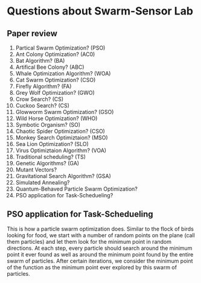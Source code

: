 # Questions about Swarm-Sensor Lab

## Paper review

1. Partical Swarm Optimization? (PSO)
2. Ant Colony Optimization? (AC0)
3. Bat Algorithm? (BA)
4. Artifical Bee Colony? (ABC)
5. Whale Optimization Algorithm? (WOA)
6. Cat Swarm Optimization? (CSO)
7. Firefly Algorithm? (FA)
8. Grey Wolf Optimization? (GWO)
9. Crow Search? (CS)
10. Cuckoo Search? (CS)
11. Glowworm Swarm Optimization? (GSO)
12. Wild Horse Optimization? (WHO)
13. Symbotic Organism? (SO)
14. Chaotic Spider Optimization? (CSO)
15. Monkey Search Optimiztaion? (MSO)
16. Sea Lion Optimization? (SLO)
17. Virus Optimiztaion Algorithm? (VOA)
18. Traditional scheduling? (TS)
19. Genetic Algorithms? (GA)
20. Mutant Vectors? 
21. Gravitational Search Algorithm? (GSA)
22. Simulated Annealing?
23. Quantum-Behaved Particle Swarm Optimization?
24. PSO application for Task-Schedueling?

## PSO application for Task-Schedueling

This is how a particle swarm optimization does. Similar to the flock of birds looking for food, we start with a number of random points on the plane (call them particles) and let them look for the minimum point in random directions. At each step, every particle should search around the minimum point it ever found as well as around the minimum point found by the entire swarm of particles. After certain iterations, we consider the minimum point of the function as the minimum point ever explored by this swarm of particles.
